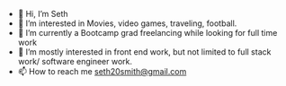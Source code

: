 - 👋 Hi, I’m Seth
- 👀 I’m interested in Movies, video games, traveling, football. 
- 🌱 I’m currently a Bootcamp grad freelancing while looking for full time work
- 💞️ I’m mostly interested in front end work, but not limited to full stack work/ software engineer work. 
- 📫 How to reach me seth20smith@gmail.com

<!---
seth20smith/seth20smith is a ✨ special ✨ repository because its `README.md` (this file) appears on your GitHub profile.
You can click the Preview link to take a look at your changes.
--->
